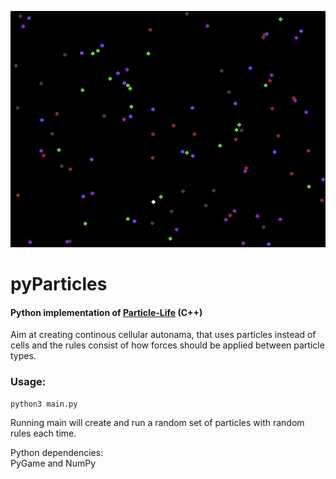![pyParticles running](https://raw.githubusercontent.com/PerlinWarp/YearOfAI/master/media/PyParticles.gif)

# pyParticles
#### Python implementation of [Particle-Life](https://www.youtube.com/watch?v=Z_zmZ23grXE) (C++) 
Aim at creating continous cellular autonama, that uses particles instead of cells and the rules consist of how forces should be applied between particle types. 

### Usage:
```
python3 main.py
```
Running main will create and run a random set of particles with random rules each time. 

Python dependencies:  
PyGame and NumPy
